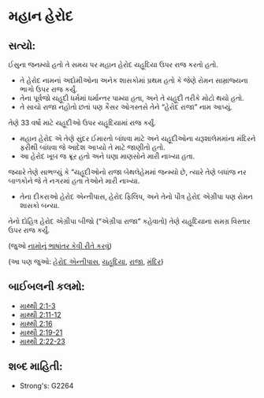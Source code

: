 # મહાન હેરોદ 

## સત્યો: 

ઈસુના જનમ્યો હતો તે સમય પર મહાન હેરોદ યહૂદિયા ઉપર રાજ કરતો હતો.

* તે હેરોદ નામનાં અદોમીઓના અનેક શાસકોમાં પ્રથમ હતો કે જેણે રોમન સામ્રાજ્યના ભાગો ઉપર રાજ કર્યું.
* તેના પૂર્વજો યહૂદી  ધર્મમાં ધર્માન્તર પામ્યા હતા, અને તે યહૂદી તરીકે મોટો થયો હતો.
* તે સાચો રાજા નહોતો છતાં પણ કૈસર ઓગસ્તસે તેને “હેરોદ રાજા” નામ આપ્યું.

તેણે 33 વર્ષો માટે યહૂદીઓ ઉપર યહૂદિયામાં રાજ કર્યું.

* મહાન હેરોદ એ તેણે સુંદર ઈમારતો બાંધવા માટે અને યહૂદીઓના યરૂશાલેમમાંના મંદિરને ફરીથી બાંધવા જે આદેશ આપ્યો તે માટે જાણીતો હતો.
* આ હેરોદ ખૂબ જ ક્રૂર હતો અને ઘણા માણસોને મારી નાખ્યા હતા.

જયારે તેણે સાભળ્યું કે “યહૂદીઓનો રાજા બેથલેહેમમાં જન્મ્યો છે, ત્યારે તેણે બધાંજ નર બાળકોને જે તે નગરમાં હતા તેઓને મારી નાખ્યા.

* તેના દીકરાઓ હેરોદ એન્તીપાસ, હેરોદ ફિલિપ, અને તેનો પૌત્ર હેરોદ એગ્રીપા પણ રોમન શાસકો બન્યા.

તેનો દોહિત્ર હેરોદ એગ્રીપા બીજો (“એગ્રીપા રાજા” કહેવાતો) તેણે  યહૂદિયાના સમગ્ર વિસ્તાર  ઉપર રાજ કર્યું.

(જુઓ [નામોનું ભાષાંતર કેવી રીતે કરવું](rc://gu/ta/man/translate/translate-names))

(આ પણ જુઓ: [હેરોદ એન્તીપાસ](../names/herodantipas.md), [યહૂદિયા](../names/judea.md), [રાજા](../other/king.md), [મંદિર](../kt/temple.md))

## બાઈબલની કલમો: 

* [માથ્થી 2:1-3](rc://gu/tn/help/mat/02/01)
* [માથ્થી 2:11-12](rc://gu/tn/help/mat/02/11)
* [માથ્થી 2:16](rc://gu/tn/help/mat/02/16)
* [માથ્થી 2:19-21](rc://gu/tn/help/mat/02/19)
* [માથ્થી 2:22-23](rc://gu/tn/help/mat/02/22)

## શબ્દ માહિતી: 

* Strong's: G2264
